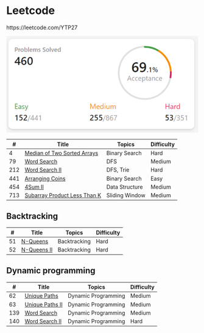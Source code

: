 # Leetcode
<p>https://leetcode.com/YTP27</p>
<img src = "pic/leetcode.png">
<pr>

| #    | Title                                                        | Topics              | Difficulty |
| ---- | ------------------------------------------------------------ | ------------------- | ---------- |
| 4   | [Median of Two Sorted Arrays](https://github.com/1464439923/leetcode/blob/master/python/MedianOfTwoSortedArrays(4).md) | Binary Search                 | Hard     |
| 79   | [Word Search](https://github.com/1464439923/leetcode/blob/master/python/WordSearch(79%2C%20212).md) | DFS                 | Medium     |
| 212  | [Word Search II](https://github.com/1464439923/leetcode/blob/master/python/WordSearch(79%2C%20212).md) | DFS, Trie           | Hard       |
| 441  | [Arranging Coins](https://github.com/1464439923/leetcode/blob/master/python/ArrangingCoins(441).md) | Binary Search          | Easy    |
| 454   | [4Sum II](https://github.com/1464439923/leetcode/blob/master/python/4SumII(454).md) | Data Structure                | Medium     |
| 713   | [Subarray Product Less Than K](https://github.com/1464439923/leetcode/blob/master/python/SubarrayProductLessThanK(713).md) | Sliding Window          | Medium     |

## Backtracking
| #    | Title                                                        | Topics              | Difficulty |
| ---- | ------------------------------------------------------------ | ------------------- | ---------- |
| 51  | [N-Queens](https://github.com/1464439923/leetcode/blob/master/python/NQueens.md) | Backtracking | Hard     |
| 52   | [N-Queens II](https://github.com/1464439923/leetcode/blob/master/python/NQueens.md) | Backtracking | Hard     |

## Dynamic programming
| #    | Title                                                        | Topics              | Difficulty |
| ---- | ------------------------------------------------------------ | ------------------- | ---------- |
| 62   | [Unique Paths](https://github.com/1464439923/leetcode/blob/master/python/UniquePath(62%2C63%2C980).md) | Dynamic Programming | Medium     |
| 63   | [Unique Paths II](https://github.com/1464439923/leetcode/blob/master/python/UniquePath(62%2C63%2C980).md) | Dynamic Programming | Medium     |
| 139   | [Word Search](https://github.com/1464439923/leetcode/blob/master/python/WordBreak(139%2C%20140).md) | Dynamic Programming | Medium     |
| 140   | [Word Search II](https://github.com/1464439923/leetcode/blob/master/python/WordBreak(139%2C%20140).md) | Dynamic Programming | Hard     |
